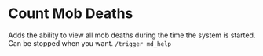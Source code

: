 # Count Mob Deaths

Adds the ability to view all mob deaths during the time the system is started. Can be stopped when you want. `/trigger md_help`
